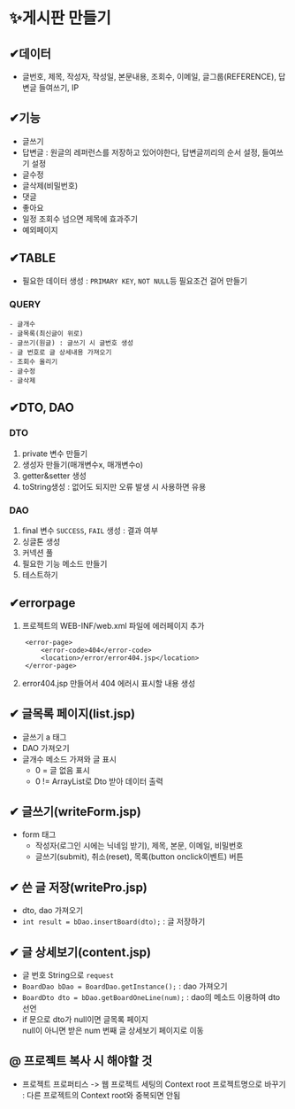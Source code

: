 # ✨게시판 만들기

##  ✔데이터
- 글번호, 제목, 작성자, 작성일, 본문내용, 조회수, 이메일, 글그룹(REFERENCE), 답변글 들여쓰기, IP

## ✔기능
- 글쓰기
- 답변글 : 원글의 레퍼런스를 저장하고 있어야한다, 답변글끼리의 순서 설정, 들여쓰기 설정
- 글수정
- 글삭제(비밀번호)
- 댓글
- 좋아요
- 일정 조회수 넘으면 제목에 효과주기
- 예외페이지

## ✔TABLE 
- 필요한 데이터 생성 : `PRIMARY KEY`, `NOT NULL`등 필요조건 걸어 만들기
### QUERY  
    - 글개수
    - 글목록(최신글이 위로)
    - 글쓰기(원글) : 글쓰기 시 글번호 생성
    - 글 번호로 글 상세내용 가져오기
    - 조회수 올리기
    - 글수정
    - 글삭제

## ✔DTO, DAO
### DTO
1. private 변수 만들기
2. 생성자 만들기(매개변수x, 매개변수o)
3. getter&setter 생성
4. toString생성 : 없어도 되지만 오류 발생 시 사용하면 유용

### DAO
1. final 변수 `SUCCESS`, `FAIL` 생성 : 결과 여부
2. 싱글톤 생성
3. 커넥션 풀
4. 필요한 기능 메소드 만들기
5. 테스트하기

## ✔errorpage 
1. 프로젝트의 WEB-INF/web.xml 파일에 에러페이지 추가
```
    <error-page>
        <error-code>404</error-code>
        <location>/error/error404.jsp</location>
	</error-page>
```
2. error404.jsp 만들어서 404 에러시 표시할 내용 생성

## ✔ 글목록 페이지(list.jsp)
- 글쓰기 a 태그
- DAO 가져오기
- 글개수 메소드 가져와 글 표시
    - 0 = 글 없음 표시
    - 0 != ArrayList로 Dto 받아 데이터 출력

## ✔ 글쓰기(writeForm.jsp)
- form 태그
    - 작성자(로그인 시에는 닉네임 받기), 제목, 본문, 이메일, 비밀번호
    - 글쓰기(submit), 취소(reset), 목록(button onclick이벤트) 버튼

## ✔ 쓴 글 저장(writePro.jsp)
- dto, dao 가져오기
- `int result = bDao.insertBoard(dto);`	: 글 저장하기

## ✔ 글 상세보기(content.jsp)
- 글 번호 String으로 `request`
- `BoardDao bDao = BoardDao.getInstance();` : dao 가져오기
- `BoardDto dto = bDao.getBoardOneLine(num);` : dao의 메소드 이용하여 dto 선언
- if 문으로 dto가 null이면 글목록 페이지  
 null이 아니면 받은 num 번째 글 상세보기 페이지로 이동




## @ 프로젝트 복사 시 해야할 것
- 프로젝트 프로퍼티스 -> 웹 프로젝트 세팅의 Context root 프로젝트명으로 바꾸기 : 다른 프로젝트의 Context root와 중복되면 안됨